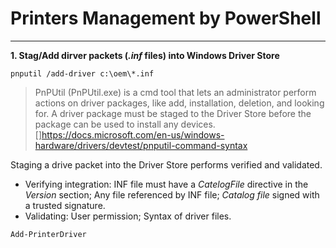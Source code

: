 # Printers Management by PowerShell
---
**1. Stag/Add dirver packets (_.inf_ files) into Windows Driver Store**
```
pnputil /add-driver c:\oem\*.inf
```
> PnPUtil (PnPUtil.exe) is a cmd tool that lets an administrator perform actions on driver packages, like add, installation, deletion, and looking for.
> A driver package must be staged to the Driver Store before the package can be used to install any devices.
> []https://docs.microsoft.com/en-us/windows-hardware/drivers/devtest/pnputil-command-syntax

Staging a drive packet into the Driver Store performs verified and validated.
* Verifying integration: INF file must have a _CatelogFile_ directive in the *Version* section; Any file referenced by INF file; _Catalog file_ signed with a trusted signature. 
* Validating: User permission; Syntax of driver files.



```
Add-PrinterDriver 
```

